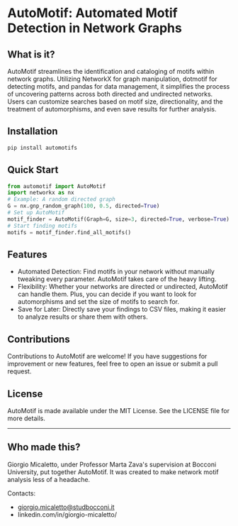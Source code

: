 # AutoMotif: Automated Motif Detection in Network Graphs
## What is it?
AutoMotif streamlines the identification and cataloging of motifs within network graphs. Utilizing NetworkX for graph manipulation, dotmotif for detecting motifs, and pandas for data management, it simplifies the process of uncovering patterns across both directed and undirected networks. Users can customize searches based on motif size, directionality, and the treatment of automorphisms, and even save results for further analysis.

## Installation

```bash
pip install automotifs
```
## Quick Start
```python
from automotif import AutoMotif
import networkx as nx
# Example: A random directed graph
G = nx.gnp_random_graph(100, 0.5, directed=True)
# Set up AutoMotif
motif_finder = AutoMotif(Graph=G, size=3, directed=True, verbose=True)
# Start finding motifs
motifs = motif_finder.find_all_motifs()
```
## Features
- Automated Detection: Find motifs in your network without manually tweaking every parameter. AutoMotif takes care of the heavy lifting.
- Flexibility: Whether your networks are directed or undirected, AutoMotif can handle them. Plus, you can decide if you want to look for automorphisms and set the size of motifs to search for.
- Save for Later: Directly save your findings to CSV files, making it easier to analyze results or share them with others.
## Contributions
Contributions to AutoMotif are welcome! If you have suggestions for improvement or new features, feel free to open an issue or submit a pull request.
## License
AutoMotif is made available under the MIT License. See the LICENSE file for more details.
***
## Who made this? 
Giorgio Micaletto, under Professor Marta Zava's supervision at Bocconi University, put together AutoMotif. It was created to make network motif analysis less of a headache.

Contacts:
- giorgio.micaletto@studbocconi.it
- linkedin.com/in/giorgio-micaletto/
